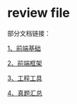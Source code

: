 # review file

部分文档链接：

[1、前端基础](./review%20record.md)

[2、前端框架](./review%20framework.md)

[3、工程工具](./review%20tools.md)

[4、真题汇总](./review-interview.md)
